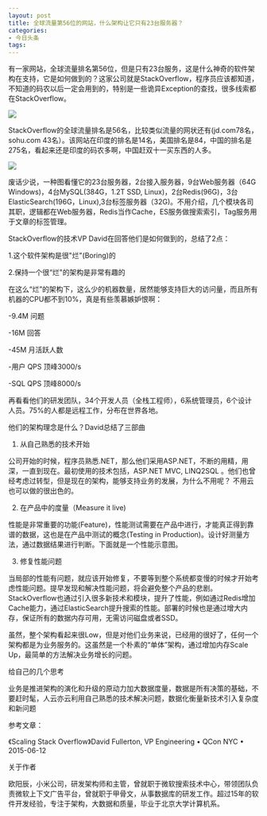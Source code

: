 ```yaml
---
layout: post
title: 全球流量第56位的网站，什么架构让它只有23台服务器？
categories:
- 今日头条
tags:
---
```

有一家网站，全球流量排名第56位，但是只有23台服务，这是什么神奇的软件架构在支持，它是如何做到的？这家公司就是StackOverflow，程序员应该都知道，不知道的码农以后一定会用到的，特别是一些诡异Exception的查找，很多线索都在StackOverflow。

![](http://p3.pstatp.com/large/9588/4360776413)

StackOverflow的全球流量排名是56名，比较类似流量的网状还有(jd.com78名，sohu.com 43名）。该网站在印度的排名是14名，美国排名是84，中国的排名是275名，看起来还是印度的码农多啊，中国赶双十一买东西的人多。

![](http://p1.pstatp.com/large/9589/4044114122)

废话少说，一种图看懂它的23台服务器，2台接入服务器，9台Web服务器（64G Windows)，4台MySQL(384G，1.2T SSD, Linux)，2台Redis(96G)，3台ElasticSearch(196G，Linux),3台标签服务器（32G)。不用介绍，几个模块各司其职，逻辑都在Web服务器，Redis当作Cache，ES服务做搜索索引，Tag服务用于文章的标签管理。

StackOverflow的技术VP David在回答他们是如何做到的，总结了2点：

1.这个软件架构是很"烂"(Boring)的

2.保持一个很“烂"的架构是非常有趣的

在这么“烂”的架构下，这么少的机器数量，居然能够支持巨大的访问量，而且所有机器的CPU都不到10%，真是有些羡慕嫉妒恨啊：

-9.4M 问题

-16M 回答

-45M 月活跃人数

-用户 QPS 顶峰3000/s

-SQL QPS 顶峰8000/s

再看看他们的研发团队，34个开发人员（全栈工程师），6系统管理员，6个设计人员。75%的人都是远程工作，分布在世界各地。

他们的架构理念是什么？David总结了三部曲

1. 从自己熟悉的技术开始

公司开始的时候，程序员熟悉.NET，那么他们采用ASP.NET，不断的用精，用深，一直到现在。最初使用的技术包括，ASP.NET MVC, LINQ2SQL 。他们也曾经考虑过转型，但是现在的架构，能够支持业务的发展，为什么不用呢？ 不用云也可以做的很出色的。

2. 在产品中的度量（Measure it live)

性能是非常重要的功能(Feature)，性能测试需要在产品中进行，才能真正得到靠谱的数据，这也是在产品中测试的概念(Testing in Production)。设计好测量方法，通过数据结果进行判断。下面就是一个性能示意图。

3. 修复性能问题

当局部的性能有问题，就应该开始修复，不要等到整个系统都变慢的时候才开始考虑性能问题。提早发现和解决性能问题，将会避免整个产品的悲剧。StackOverflow也通过引入很多新技术和模块，提升了性能，例如通过Redis增加Cache能力，通过ElasticSearch提升搜索的性能。部署的时候也是通过增大内存，保证所有的数据内存可用，无需访问磁盘或者SSD。

虽然，整个架构看起来很Low，但是对他们业务来说，已经用的很好了，任何一个架构都是为业务服务的。这虽然是一个朴素的“单体”架构，通过增加内存Scale Up，最简单的方法解决业务增长的问题。

给自己的几个思考

业务是推进架构的演化和升级的原动力加大数据度量，数据是所有决策的基础，不要赶时髦，人云亦云利用自己熟悉的技术解决问题，数据化衡量新技术引入复杂度和新问题

参考文章：

《Scaling Stack Overflow》David Fullerton, VP Engineering • QCon NYC • 2015-06-12

关于作者

欧阳辰，小米公司，研发架构师和主管，曾就职于微软搜索技术中心，带领团队负责微软上下文广告平台，曾就职于甲骨文，从事数据库的研发工作。超过15年的软件开发经验，专注于架构，大数据和质量，毕业于北京大学计算机系。